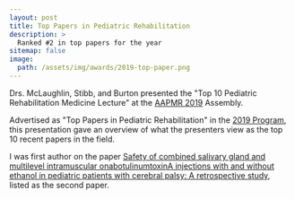 ```yaml
---
layout: post
title: Top Papers in Pediatric Rehabilitation
description: >
  Ranked #2 in top papers for the year
sitemap: false
image:
  path: /assets/img/awards/2019-top-paper.png
---
```


Drs. McLaughlin, Stibb, and Burton presented the "Top 10 Pediatric Rehabilitation Medicine Lecture" at the [AAPMR 2019](https://www.aapmr.org/) Assembly.

Advertised as "Top Papers in Pediatric Rehabilitation" in the [2019
Program](/assets/img/awards/2019-aapmr-program.pdf#page=11), this
presentation gave an overview of what the presenters view as the top
10 recent papers in the field.

I was first author on the paper [Safety of combined salivary gland and multilevel
intramuscular onabotulinumtoxinA injections with and without ethanol
in pediatric patients with cerebral palsy: A retrospective
study](https://pubmed.ncbi.nlm.nih.gov/31227667/), listed as the
second paper.


